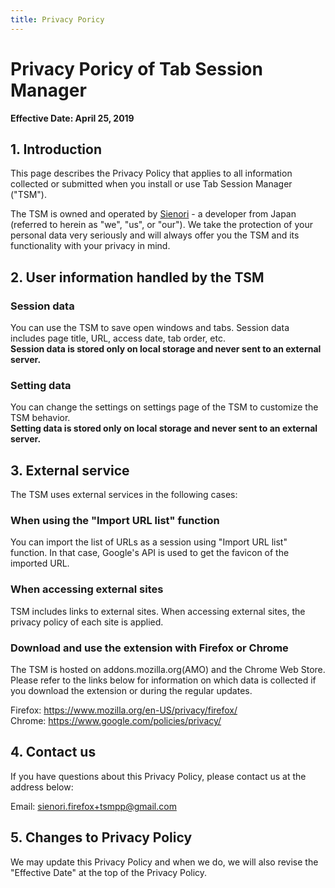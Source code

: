 ```yaml
---
title: Privacy Poricy
---
```


# Privacy Poricy of Tab Session Manager

**Effective Date: April 25, 2019**

## 1. Introduction

This page describes the Privacy Policy that applies to all information collected or submitted when you install or use Tab Session Manager ("TSM").

The TSM is owned and operated by [Sienori](https://github.com/sienori) - a developer from Japan (referred to herein as "we", "us", or "our"). We take the protection of your personal data very seriously and will always offer you the TSM and its functionality with your privacy in mind.

## 2. User information handled by the TSM

### Session data

You can use the TSM to save open windows and tabs.
Session data includes page title, URL, access date, tab order, etc.  
**Session data is stored only on local storage and never sent to an external server.**

### Setting data

You can change the settings on settings page of the TSM to customize the TSM behavior.  
**Setting data is stored only on local storage and never sent to an external server.**

## 3. External service

The TSM uses external services in the following cases:

### When using the "Import URL list" function

You can import the list of URLs as a session using "Import URL list" function.
In that case, Google's API is used to get the favicon of the imported URL.

### When accessing external sites

TSM includes links to external sites.
When accessing external sites, the privacy policy of each site is applied.

### Download and use the extension with Firefox or Chrome

The TSM is hosted on addons.mozilla.org(AMO) and the Chrome Web Store.
Please refer to the links below for information on which data is collected if you download the extension or during the regular updates.

Firefox: https://www.mozilla.org/en-US/privacy/firefox/  
Chrome: https://www.google.com/policies/privacy/

## 4. Contact us

If you have questions about this Privacy Policy, please contact us at the address below:

Email: sienori.firefox+tsmpp@gmail.com

## 5. Changes to Privacy Policy

We may update this Privacy Policy and when we do, we will also revise the "Effective Date" at the top of the Privacy Policy.
